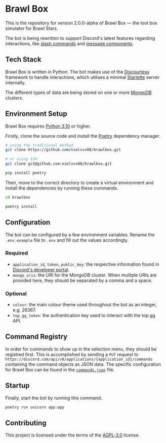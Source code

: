 # Brawl Box

This is the repository for version 2.0.0-alpha of Brawl Box — the loot box simulator for Brawl Stars.

The bot is being rewritten to support Discord's latest features regarding interactions, like [slash commands][discord-slash-commands] and [message components][discord-message-components].

## Tech Stack

Brawl Box is written in Python. The bot makes use of the [Discourtesy][discourtesy] framework to handle interactions, which utilises a minimal [Starlette][starlette] server internally.

The different types of data are being stored on one or more [MongoDB][mongodb] clusters.

## Environment Setup

Brawl Box requires [Python 3.10][python-3.10] or higher.

Firstly, clone the source code and install the [Poetry][poetry] dependency manager.

```sh
# using the traditional method
git clone https://github.com/nielsvv08/brawlbox.git

# or using SSH
git clone git@github.com:nielsvv08/brawlbox.git
```

```sh
pip install poetry
```

Then, move to the correct directory to create a virtual environment and install the dependencies by running these commands.

```sh
cd brawlbox

poetry install
```

## Configuration

The bot can be configured by a few environment variables. Rename the `.env.example` file to `.env` and fill out the values accordingly.

### Required

- `application_id`, `token`, `public_key`: the respective information found in [Discord's developer portal][discord-developer-portal].
- `mongo_uris`: the URI for the MongoDB cluster. When mulitple URIs are provided here, they should be separated by a comma and a space.

### Optional

- `colour`: the main colour theme used throughout the bot as an integer, e.g. 26367.
- `top_gg_token`: the authentication key used to interact with the top.gg API.

## Command Registry

In order for commands to show up in the selection menu, they should be registred first. This is accomplished by sending a `PUT` request to `https://discord.com/api/v8/applications/{application_id}/commands` containing the command objects as JSON data. The specific configuration for Brawl Box can be found in the [`commands.json`][commands-file] file.

## Startup

Finally, start the bot by running this command.

```sh
poetry run uvicorn app:app
```

## Contributing

This project is licensed under the terms of the [AGPL-3.0][agpl-3.0-license] license.

[agpl-3.0-license]: <https://github.com/nielsvv08/brawlbox/blob/main/LICENSE>
[commands-file]: <https://github.com/nielsvv08/brawlbox/blob/main/commands.json>
[discord-developer-portal]: <https://discord.com/developers/applications>
[discord-message-components]: <https://discord.com/developers/docs/interactions/message-components>
[discord-slash-commands]: <https://discord.com/developers/docs/interactions/application-commands>
[discourtesy]: <https://github.com/robinmahieu/discourtesy>
[mongodb]: <https://www.mongodb.com/>
[poetry]: <https://github.com/python-poetry/poetry>
[python-3.10]: <https://www.python.org/downloads/>
[starlette]: <https://github.com/encode/starlette>

